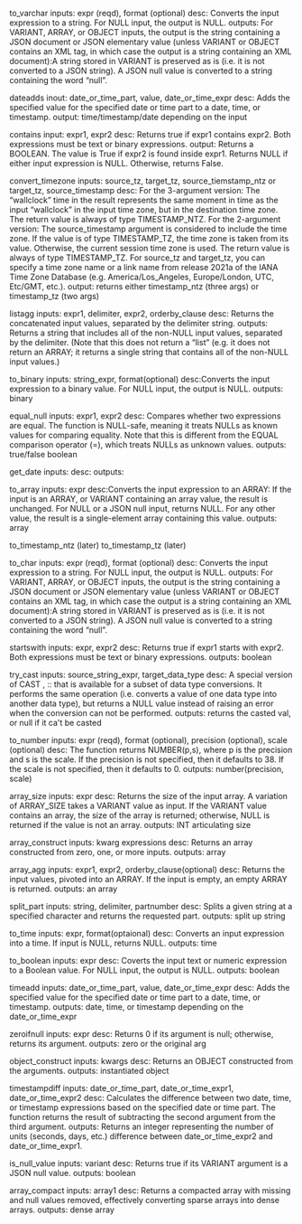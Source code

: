 to_varchar 
inputs: expr (reqd), format (optional)
desc: Converts the input expression to a string. For NULL input, the output is NULL.
outputs: For VARIANT, ARRAY, or OBJECT inputs, the output is the string containing a JSON document or JSON elementary value (unless VARIANT or OBJECT contains an XML tag, in which case the output is a string containing an XML document):A string stored in VARIANT is preserved as is (i.e. it is not converted to a JSON string).
A JSON null value is converted to a string containing the word “null”.

dateadds
inout: date_or_time_part, value, date_or_time_expr
desc: Adds the specified value for the specified date or time part to a date, time, or timestamp.
output: time/timestamp/date depending on the input

contains
input: expr1, expr2
desc: Returns true if expr1 contains expr2. Both expressions must be text or binary expressions.
output: Returns a BOOLEAN. The value is True if expr2 is found inside expr1. Returns NULL if either input expression is NULL. Otherwise, returns False.

convert_timezone
inputs: source_tz, target_tz, source_tiemstamp_ntz or target_tz, source_timestamp
desc: For the 3-argument version:
The “wallclock” time in the result represents the same moment in time as the input “wallclock” in the input time zone, but in the destination time zone.
The return value is always of type TIMESTAMP_NTZ.
For the 2-argument version:
The source_timestamp argument is considered to include the time zone. If the value is of type TIMESTAMP_TZ, the time zone is taken from its value. Otherwise, the current session time zone is used.
The return value is always of type TIMESTAMP_TZ.
For source_tz and target_tz, you can specify a time zone name or a link name from release 2021a of the IANA Time Zone Database (e.g. America/Los_Angeles, Europe/London, UTC, Etc/GMT, etc.).
output: returns either timestamp_ntz (three args) or timestamp_tz (two args)

listagg
inputs: expr1, delimiter, expr2, orderby_clause
desc: Returns the concatenated input values, separated by the delimiter string.
outputs: Returns a string that includes all of the non-NULL input values, separated by the delimiter. (Note that this does not return a “list” (e.g. it does not return an ARRAY; it returns a single string that contains all of the non-NULL input values.)

to_binary
inputs: string_expr, format(optional)
desc:Converts the input expression to a binary value. For NULL input, the output is NULL.
outputs: binary

equal_null
inputs: expr1, expr2
desc: Compares whether two expressions are equal. The function is NULL-safe, meaning it treats NULLs as known values for comparing equality. Note that this is different from the EQUAL comparison operator (=), which treats NULLs as unknown values.
outputs: true/false boolean

get_date
inputs:
desc:
outputs:

to_array
inputs: expr
desc:Converts the input expression to an ARRAY:
If the input is an ARRAY, or VARIANT containing an array value, the result is unchanged.
For NULL or a JSON null input, returns NULL.
For any other value, the result is a single-element array containing this value.
outputs: array

to_timestamp_ntz (later)
to_timestamp_tz (later)


to_char 
inputs: expr (reqd), format (optional)
desc: Converts the input expression to a string. For NULL input, the output is NULL.
outputs: For VARIANT, ARRAY, or OBJECT inputs, the output is the string containing a JSON document or JSON elementary value (unless VARIANT or OBJECT contains an XML tag, in which case the output is a string containing an XML document):A string stored in VARIANT is preserved as is (i.e. it is not converted to a JSON string).
A JSON null value is converted to a string containing the word “null”.

startswith
inputs: expr, expr2
desc: Returns true if expr1 starts with expr2. Both expressions must be text or binary expressions.
outputs: boolean

try_cast
inputs: source_string_expr, target_data_type
desc: A special version of CAST , :: that is available for a subset of data type conversions. It performs the same operation (i.e. converts a value of one data type into another data type), but returns a NULL value instead of raising an error when the conversion can not be performed.
outputs: returns the casted val, or null if it ca't be casted

to_number
inputs: expr (reqd), format (optional), precision (optional), scale (optional)
desc: The function returns NUMBER(p,s), where p is the precision and s is the scale. If the precision is not specified, then it defaults to 38. If the scale is not specified, then it defaults to 0.
outputs: number(precision, scale)

array_size
inputs: expr
desc: Returns the size of the input array. A variation of ARRAY_SIZE takes a VARIANT value as input. If the VARIANT value contains an array, the size of the array is returned; otherwise, NULL is returned if the value is not an array.
outputs: INT articulating size

array_construct
inputs: kwarg expressions
desc: Returns an array constructed from zero, one, or more inputs.
outputs: array

array_agg
inputs: expr1, expr2, orderby_clause(optional)
desc: Returns the input values, pivoted into an ARRAY. If the input is empty, an empty ARRAY is returned.
outputs: an array

split_part
inputs: string, delimiter, partnumber
desc: Splits a given string at a specified character and returns the requested part.
outputs: split up string

to_time
inputs: expr, format(optaional)
desc: Converts an input expression into a time. If input is NULL, returns NULL.
outputs: time

to_boolean
inputs: expr
desc: Coverts the input text or numeric expression to a Boolean value. For NULL input, the output is NULL.
outputs: boolean

timeadd
inputs: date_or_time_part, value, date_or_time_expr
desc: Adds the specified value for the specified date or time part to a date, time, or timestamp.
outputs: date, time, or timestamp depending on the date_or_time_expr

zeroifnull
inputs: expr
desc: Returns 0 if its argument is null; otherwise, returns its argument.
outputs: zero or the original arg

object_construct
inputs: kwargs
desc: Returns an OBJECT constructed from the arguments.
outputs: instantiated object

timestampdiff
inputs: date_or_time_part, date_or_time_expr1, date_or_time_expr2
desc: Calculates the difference between two date, time, or timestamp expressions based on the specified date or time part. The function returns the result of subtracting the second argument from the third argument.
outputs: Returns an integer representing the number of units (seconds, days, etc.) difference between date_or_time_expr2 and date_or_time_expr1.

is_null_value
inputs: variant
desc: Returns true if its VARIANT argument is a JSON null value.
outputs: boolean 

array_compact
inputs: array1
desc: Returns a compacted array with missing and null values removed, effectively converting sparse arrays into dense arrays. 
outputs: dense array



